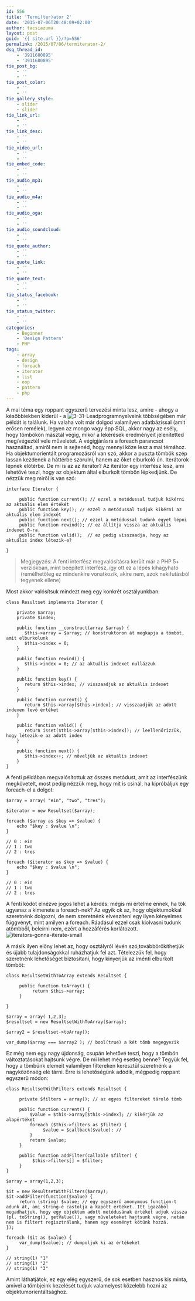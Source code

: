 ```yaml
---
id: 556
title: 'Termi(ter)ator 2'
date: '2015-07-06T20:48:09+02:00'
author: tacsiazuma
layout: post
guid: '{{ site.url }}/?p=556'
permalink: /2015/07/06/termiterator-2/
dsq_thread_id:
    - '3911680895'
    - '3911680895'
tie_post_bg:
    - ''
    - ''
tie_post_color:
    - ''
    - ''
tie_gallery_style:
    - slider
    - slider
tie_link_url:
    - ''
    - ''
tie_link_desc:
    - ''
    - ''
tie_video_url:
    - ''
    - ''
tie_embed_code:
    - ''
    - ''
tie_audio_mp3:
    - ''
    - ''
tie_audio_m4a:
    - ''
    - ''
tie_audio_oga:
    - ''
    - ''
tie_audio_soundcloud:
    - ''
    - ''
tie_quote_author:
    - ''
    - ''
tie_quote_link:
    - ''
    - ''
tie_quote_text:
    - ''
    - ''
tie_status_facebook:
    - ''
    - ''
tie_status_twitter:
    - ''
    - ''
categories:
    - Beginner
    - 'Design Pattern'
    - PHP
tags:
    - array
    - design
    - foreach
    - iterator
    - list
    - oop
    - pattern
    - php
---
```


A mai téma egy roppant egyszerű tervezési minta lesz, amire - ahogy a későbbiekben kiderül - a ![3-31-Lead](assets/uploads/2015/07/3-31-Lead-1024x576.jpg)programnyelveink többségében már példát is találunk. Ha valaha volt már dolgod valamilyen adatbázissal (amit erősen remélek), legyen az mongo vagy épp SQL, akkor nagy az esély, hogy tömbökön másztál végig, mikor a lekérések eredményeit jelenítetted meg/végeztél vele műveletet. A végigjárásra a foreach parancsot használtad, amiről nem is sejtenéd, hogy mennyi köze lesz a mai témához. Ha objektumorientált programozásról van szó, akkor a puszta tömbök szép lassan kezdenek a háttérbe szorulni, hanem az őket elburkoló ún. Iterátorok lépnek előtérbe. De mi is az az iterátor? Az iterátor egy interfész lesz, ami lehetővé teszi, hogy az objektum által elburkolt tömbön lépkedjünk. De nézzük meg miről is van szó:

```
interface Iterator {

     public function current(); // ezzel a metódussal tudjuk kikérni az aktuális elem értékét
     public function key(); // ezzel a metódussal tudjuk kikérni az aktuális elem indexét
     public function next(); // ezzel a metódussal tudunk egyet lépni
     public function rewind(); // ez állítja vissza az aktuális indexet 0-ra.
     public function valid();  // ez pedig visszaadja, hogy az aktuális index létezik-e?

}
```

> Megjegyzés: A fenti interfész megvalósításra került már a PHP 5+ verziókban, mint beépített interfész, így ott ez a lépés kihagyható (remélhetőleg ez mindenkire vonatkozik, akire nem, azok nekifutásból tegyenek ellene)

Most akkor valósítsuk mindezt meg egy konkrét osztályunkban:

```
class Resultset implements Iterator {

    private $array;
    private $index;

    public function __construct(array $array) {
       $this->array = $array; // konstruktoron át megkapja a tömböt, amit elburkolunk
       $this->index = 0;
    }

    public function rewind() {
       $this->index = 0; // az aktuális indexet nullázzuk
    }

    public function key() {
       return $this->index; // visszaadjuk az aktuális indexet
    }

    public function current() {
       return $this->array[$this->index]; // visszaadjük az adott indexen levő értéket
    }

    public function valid() {
       return isset($this->array[$this->index]); // leellenőrízzük, hogy létezik-e az adott index
    }

    public function next() {
       $this->index++; // növeljük az aktuális indexet
    }
}
```

A fenti példában megvalósítottuk az összes metódust, amit az interfészünk megkövetelt, most pedig nézzük meg, hogy mit is csinál, ha kipróbáljuk egy foreach-el a dolgot:

```
$array = array( "ein", "two", "tres");

$iterator = new Resultset($array);

foreach ($array as $key => $value) {
    echo "$key : $value \n"; 
}

// 0 : ein
// 1 : two
// 2 : tres

foreach ($iterator as $key => $value) {
    echo "$key : $value \n";
}

// 0 : ein
// 1 : two
// 2 : tres

```

A fenti kódot elnézve jogos lehet a kérdés: mégis mi értelme ennek, ha tök ugyanaz a kimenete a foreach-nek? Az egyik ok az, hogy objektumokkal szeretnénk dolgozni, de nem szeretnénk elveszíteni egy ilyen kényelmes függvényt, mint amilyen a foreach. Ráadásul ezzel csak kiolvasni tudunk atömbből, beleírni nem, ezért a hozzáférés korlátozott.![iterators-gonna-iterate-small](assets/uploads/2015/07/iterators-gonna-iterate-small.jpg)

A másik ilyen előny lehet az, hogy osztályról lévén szó,továbbörökíthetjük és újabb tulajdonságokkal ruházhatjuk fel azt. Tételezzük fel, hogy szeretnénk lehetőséget biztosítani, hogy kinyerjük az iménti elburkolt tömböt:

```
class ResultsetWithToArray extends Resultset {

     public function toArray() {
          return $this->array;
     }

}

$array = array( 1,2,3);
$resultset = new ResultsetWithToArray($array);

$array2 = $resultset->toArray();

var_dump($array === $array2 ); // bool(true) a két tömb megegyezik
```

Ez még nem egy nagy újdonság, csupán lehetővé teszi, hogy a tömbön változtatásokat hajtsunk végre. De mi lehet még esetleg benne? Tegyük fel, hogy a tömbünk elemeit valamilyen filtereken keresztül szeretnénk a nagyközönség elé tárni. Erre is lehetőségünk adódik, mégpedig roppant egyszerű módon:

```
class ResultsetWithFilters extends Resultset {

     private $filters = array(); // az egyes filtereket tároló tömb
     
     public function current() {
         $value = $this->array[$this->index]; // kikérjük az alapértéket
         foreach ($this->filters as $filter) {
              $value = $callback($value); //
         }
         return $value;
     }

     public function addFilter(callable $filter) {
          $this->filters[] = $filter;
     }
}

$array = array(1,2,3);

$it = new ResultsetWithFilters($array);
$it->addFilter(function($value) {
     return (string) $value; // egy egyszerű anonymous function-t adunk át, ami string-é castolja a kapott értéket. Itt igazából megadhatjuk, hogy egy objektum adott metódusának értékét adjuk vissza (pl. toString(), getValue()), vagy műveleteket hajtsunk végre, netán nem is filtert regisztrálunk, hanem egy eseményt kötünk hozzá. 
});

foreach ($it as $value) {
     var_dump($value); // dumpoljuk ki az értékeket
}

// string(1) "1"
// string(1) "2"
// string(1) "3"
```

Amint láthatjátok, ez egy elég egyszerű, de sok esetben hasznos kis minta, amivel a tömbjeink kezelését tudjuk valamelyest közelebb hozni az objektumorientáltsághoz.
